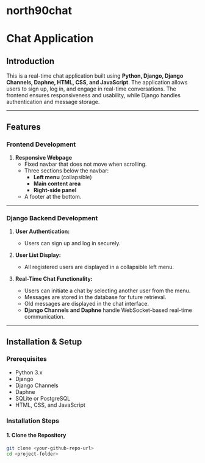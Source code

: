 # north90chat

# Chat Application

## Introduction
This is a real-time chat application built using **Python, Django, Django Channels, Daphne, HTML, CSS, and JavaScript**. The application allows users to sign up, log in, and engage in real-time conversations. The frontend ensures responsiveness and usability, while Django handles authentication and message storage.

---

## Features

### Frontend Development
1. **Responsive Webpage**
   - Fixed navbar that does not move when scrolling.
   - Three sections below the navbar:
     - **Left menu** (collapsible)
     - **Main content area**
     - **Right-side panel**
   - A footer at the bottom.
   


---

### Django Backend Development
1. **User Authentication:**
   - Users can sign up and log in securely.
   
2. **User List Display:**
   - All registered users are displayed in a collapsible left menu.
   
3. **Real-Time Chat Functionality:**
   - Users can initiate a chat by selecting another user from the menu.
   - Messages are stored in the database for future retrieval.
   - Old messages are displayed in the chat interface.
   - **Django Channels and Daphne** handle WebSocket-based real-time communication.
 

---

## Installation & Setup

### Prerequisites
- Python 3.x
- Django
- Django Channels
- Daphne
- SQLite or PostgreSQL
- HTML, CSS, and JavaScript

### Installation Steps
#### 1. Clone the Repository
```bash
git clone <your-github-repo-url>
cd <project-folder>
